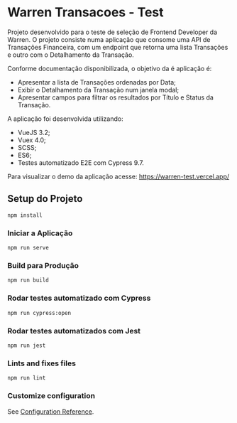# Warren Transacoes - Test

Projeto desenvolvido para o teste de seleção de Frontend Developer da Warren.
O projeto consiste numa aplicação que consome uma API de Transações Financeira, com um endpoint que retorna uma lista Transações e outro com o Detalhamento da Transação.

Conforme documentação disponibilizada, o objetivo da é aplicação é:
- Apresentar a lista de Transações ordenadas por Data;
- Exibir o Detalhamento da Transação num janela modal;
- Apresentar campos para filtrar os resultados por Título e Status da Transação.

A aplicação foi desenvolvida utilizando:
- VueJS 3.2;
- Vuex 4.0;
- SCSS;
- ES6;
- Testes automatizado E2E com Cypress 9.7.

Para visualizar o demo da aplicação acesse: https://warren-test.vercel.app/


## Setup do Projeto
```
npm install
```

### Iniciar a Aplicação
```
npm run serve
```

### Build para Produção
```
npm run build
```

### Rodar testes automatizado com Cypress
```
npm run cypress:open
```

### Rodar testes automatizados com Jest
```
npm run jest
```

### Lints and fixes files
```
npm run lint
```

### Customize configuration
See [Configuration Reference](https://cli.vuejs.org/config/).
